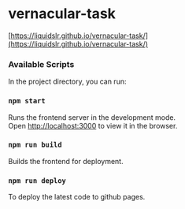 # vernacular-task
[https://liquidslr.github.io/vernacular-task/](https://liquidslr.github.io/vernacular-task/) 

### Available Scripts

In the project directory, you can run:

### `npm start`

Runs the frontend server in the development mode.<br>
Open [http://localhost:3000](http://localhost:3000) to view it in the browser.

### `npm run build`

Builds the frontend for deployment.<br>

### `npm run deploy`

To deploy the latest code to github pages.<br>


